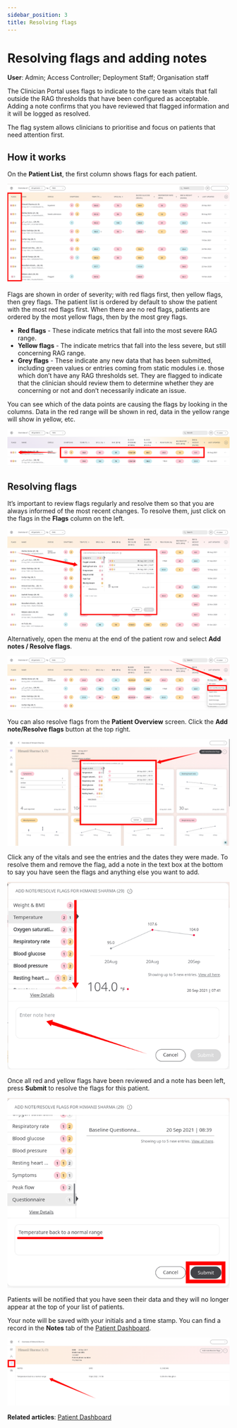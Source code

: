 ```yaml
---
sidebar_position: 3
title: Resolving flags
---
```

# Resolving flags and adding notes
**User**: Admin; Access Controller; Deployment Staff; Organisation staff

The Clinician Portal uses flags to indicate to the care team vitals that fall outside the RAG thresholds that have been configured as acceptable. Adding a note confirms that you have reviewed that flagged information and it will be logged as resolved.

The flag system allows clinicians to prioritise and focus on patients that need attention first. 
## How it works​
On the **Patient List**, the first column shows flags for each patient. 

![Flags columns](./assets/ResolveFlags01.png)

Flags are shown in order of severity; with red flags first, then yellow flags, then grey flags. The patient list is ordered by default to show the patient with the most red flags first. When there are no red flags, patients are ordered by the most yellow flags, then by the most grey flags.
- **Red flags** - These indicate metrics that fall into the most severe RAG range.
- **Yellow flags** - The indicate metrics that fall into the less severe, but still concerning RAG range.
- **Grey flags** - These indicate any new data that has been submitted, including green values or entries coming from static modules i.e. those which don’t have any RAG thresholds set. They are flagged to indicate that the clinician should review them to determine whether they are concerning or not and don’t necessarily indicate an issue.

You can see which of the data points are causing the flags by looking in the columns. Data in the red range will be shown in red, data in the yellow range will show in yellow, etc.

![Module flags](./assets/ResolveFlags02.png)

## Resolving flags
It’s important to review flags regularly and resolve them so that you are always informed of the most recent changes.  To resolve them, just click on the flags in the **Flags** column on the left.

![Resolve from list](./assets/ResolveFlags03.png)

Alternatively, open the menu at the end of the patient row and select **Add notes / Resolve flags**.

![Resolve from menu](./assets/ResolveFlags04.png)

You can also resolve flags from the **Patient Overview** screen. Click the **Add note/Resolve flags** button at the top right.

![Resolve from dashboard](./assets/ResolveFlags05.png)

Click any of the vitals and see the entries and the dates they were made. To resolve them and remove the flag, add a note in the text box at the bottom to say you have seen the flags and anything else you want to add.

![Resolve flags window](./assets/ResolveFlags06.png)

Once all red and yellow flags have been reviewed and a note has been left, press **Submit** to resolve the flags for this patient.

![Submit notes](./assets/ResolveFlags07.png)

Patients will be notified that you have seen their data and they will no longer appear at the top of your list of patients.

Your note will be saved with your initials and a time stamp. You can find a record in the **Notes** tab of the [Patient Dashboard](../managing-health-data/patient-dashboard.md).

![View notes](./assets/ResolveFlags08.png)

**Related articles**: [Patient Dashboard](../managing-health-data/patient-dashboard.md) 
